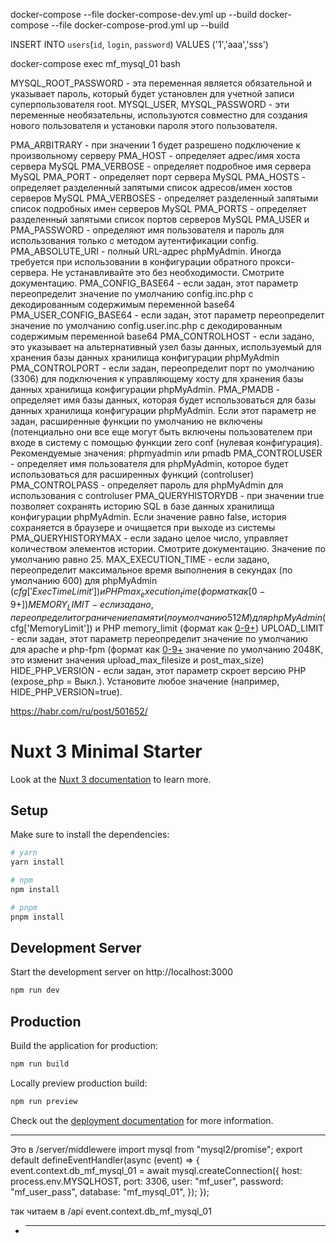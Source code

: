docker-compose --file docker-compose-dev.yml up --build
docker-compose --file docker-compose-prod.yml up --build

INSERT INTO `users`(`id`, `login`, `password`) VALUES ('1','aaa','sss')

docker-compose exec mf_mysql_01 bash

MYSQL_ROOT_PASSWORD - эта переменная является обязательной и указывает пароль, который будет установлен для учетной записи суперпользователя root.
MYSQL_USER, MYSQL_PASSWORD - эти переменные необязательны, используются совместно для создания нового пользователя и установки пароля этого пользователя.

PMA_ARBITRARY - при значении 1 будет разрешено подключение к произвольному серверу
PMA_HOST - определяет адрес/имя хоста сервера MySQL
PMA_VERBOSE - определяет подробное имя сервера MySQL
PMA_PORT - определяет порт сервера MySQL
PMA_HOSTS - определяет разделенный запятыми список адресов/имен хостов серверов MySQL
PMA_VERBOSES - определяет разделенный запятыми список подробных имен серверов MySQL
PMA_PORTS - определяет разделенный запятыми список портов серверов MySQL
PMA_USER и PMA_PASSWORD - определяют имя пользователя и пароль для использования только с методом аутентификации config.
PMA_ABSOLUTE_URI - полный URL-адрес phpMyAdmin. Иногда требуется при использовании в конфигурации обратного прокси-сервера. Не устанавливайте это без необходимости. Смотрите документацию.
PMA_CONFIG_BASE64 - если задан, этот параметр переопределит значение по умолчанию config.inc.php с декодированным содержимым переменной base64
PMA_USER_CONFIG_BASE64 - если задан, этот параметр переопределит значение по умолчанию config.user.inc.php с декодированным содержимым переменной base64
PMA_CONTROLHOST - если задано, это указывает на альтернативный узел базы данных, используемый для хранения базы данных хранилища конфигурации phpMyAdmin
PMA_CONTROLPORT - если задан, переопределит порт по умолчанию (3306) для подключения к управляющему хосту для хранения базы данных хранилища конфигурации phpMyAdmin.
PMA_PMADB - определяет имя базы данных, которая будет использоваться для базы данных хранилища конфигурации phpMyAdmin. Если этот параметр не задан, расширенные функции по умолчанию не включены (потенциально они все еще могут быть включены пользователем при входе в систему с помощью функции zero conf (нулевая конфигурация). Рекомендуемые значения: phpmyadmin или pmadb
PMA_CONTROLUSER - определяет имя пользователя для phpMyAdmin, которое будет использоваться для расширенных функций (controluser)
PMA_CONTROLPASS - определяет пароль для phpMyAdmin для использования с controluser
PMA_QUERYHISTORYDB - при значении true позволяет сохранять историю SQL в базе данных хранилища конфигурации phpMyAdmin. Если значение равно false, история сохраняется в браузере и очищается при выходе из системы
PMA_QUERYHISTORYMAX - если задано целое число, управляет количеством элементов истории. Смотрите документацию. Значение по умолчанию равно 25.
MAX_EXECUTION_TIME - если задано, переопределит максимальное время выполнения в секундах (по умолчанию 600) для phpMyAdmin ($cfg['ExecTimeLimit']) и PHP max_execution_time (формат как [0-9+])
MEMORY_LIMIT - если задано, переопределит ограничение памяти (по умолчанию 512M) для phpMyAdmin ($cfg['MemoryLimit']) и PHP memory_limit (формат как [0-9+](K,M,G))
UPLOAD_LIMIT - если задан, этот параметр переопределит значение по умолчанию для apache и php-fpm (формат как [0-9+](K,M,G) значение по умолчанию 2048K, это изменит значения upload_max_filesize и post_max_size)
HIDE_PHP_VERSION - если задан, этот параметр скроет версию PHP (expose_php = Выкл.). Установите любое значение (например, HIDE_PHP_VERSION=true).

https://habr.com/ru/post/501652/

# Nuxt 3 Minimal Starter

Look at the [Nuxt 3 documentation](https://nuxt.com/docs/getting-started/introduction) to learn more.

## Setup

Make sure to install the dependencies:

```bash
# yarn
yarn install

# npm
npm install

# pnpm
pnpm install
```

## Development Server

Start the development server on http://localhost:3000

```bash
npm run dev
```

## Production

Build the application for production:

```bash
npm run build
```

Locally preview production build:

```bash
npm run preview
```

Check out the [deployment documentation](https://nuxt.com/docs/getting-started/deployment) for more information.

---

Это в /server/middlewere
import mysql from "mysql2/promise";
export default defineEventHandler(async (event) => {
event.context.db_mf_mysql_01 = await mysql.createConnection({
host: process.env.MYSQLHOST,
port: 3306,
user: "mf_user",
password: "mf_user_pass",
database: "mf_mysql_01",
});
});

так читаем в /api
event.context.db_mf_mysql_01

- ***
